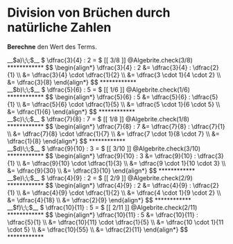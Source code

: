 <!--
version:  0.0.1

language: de

@style
input {
    text-align: center;
}

.flex-container {
    display: flex;
    flex-wrap: wrap;
    align-items: stretch;
    gap: 20px;
}

.flex-child {
    flex: 1;
    min-width: 350px;
    margin-right: 20px;
}

@media (max-width: 400px) {
    .flex-child {
        flex: 100%;
        margin-right: 0;
    }
}
@end

formula: \carry   \textcolor{red}{\scriptsize #1}
formula: \digit   \rlap{\carry{#1}}\phantom{#2}#2
formula: \permil  \text{‰}

import: https://raw.githubusercontent.com/LiaTemplates/Tikz-Jax/main/README.md

script: https://cdn.jsdelivr.net/gh/LiaTemplates/Tikz-Jax@main/dist/index.js


tags: Bruchrechnung, Division, sehr leicht, sehr niedrig, Berechne

comment: Dividiere Brüche durch natürlichen Zahlen.

author: Martin Lommatzsch

-->




# Division von Brüchen durch natürliche Zahlen





**Berechne** den Wert des Terms.



<section class="flex-container">

<div class="flex-child">
<!-- data-solution-button="5"-->
__$a)\;\;$__ $  \dfrac{3}{4} : 2 = $ [[  3/8  ]]
@Algebrite.check(3/8)
************
$$
\begin{align*}
\dfrac{3}{4} : 2 &= \dfrac{3}{4} : \dfrac{2}{1} \\
&= \dfrac{3}{4} \cdot \dfrac{1}{2} \\
&= \dfrac{3 \cdot 1}{4 \cdot 2} \\
&= \dfrac{3}{8}
\end{align*}
$$
************
</div>

<div class="flex-child">
<!-- data-solution-button="5"-->
__$b)\;\;$__ $  \dfrac{5}{6} : 5 = $ [[  1/6  ]]
@Algebrite.check(1/6)
************
$$
\begin{align*}
\dfrac{5}{6} : 5 &= \dfrac{5}{6} : \dfrac{5}{1} \\
&= \dfrac{5}{6} \cdot \dfrac{1}{5} \\
&= \dfrac{5 \cdot 1}{6 \cdot 5} \\
&= \dfrac{1}{6}
\end{align*}
$$
************
</div>

<div class="flex-child">
<!-- data-solution-button="5"-->
__$c)\;\;$__ $  \dfrac{7}{8} : 7 = $ [[  1/8  ]]
@Algebrite.check(1/8)
************
$$
\begin{align*}
\dfrac{7}{8} : 7 &= \dfrac{7}{8} : \dfrac{7}{1} \\
&= \dfrac{7}{8} \cdot \dfrac{1}{7} \\
&= \dfrac{7 \cdot 1}{8 \cdot 7} \\
&= \dfrac{1}{8}
\end{align*}
$$
************
</div>

<div class="flex-child">
<!-- data-solution-button="5"-->
__$d)\;\;$__ $  \dfrac{9}{10} : 3 = $ [[  3/10  ]]
@Algebrite.check(3/10)
************
$$
\begin{align*}
\dfrac{9}{10} : 3 &= \dfrac{9}{10} : \dfrac{3}{1} \\
&= \dfrac{9}{10} \cdot \dfrac{1}{3} \\
&= \dfrac{9 \cdot 1}{10 \cdot 3} \\
&= \dfrac{9}{30} \\
&= \dfrac{3}{10}
\end{align*}
$$
************
</div>

<div class="flex-child">
<!-- data-solution-button="5"-->
__$e)\;\;$__ $  \dfrac{4}{9} : 2 = $ [[  2/9  ]]
@Algebrite.check(2/9)
************
$$
\begin{align*}
\dfrac{4}{9} : 2 &= \dfrac{4}{9} : \dfrac{2}{1} \\
&= \dfrac{4}{9} \cdot \dfrac{1}{2} \\
&= \dfrac{4 \cdot 1}{9 \cdot 2} \\
&= \dfrac{4}{18} \\
&= \dfrac{2}{9}
\end{align*}
$$
************
</div>

<div class="flex-child">
<!-- data-solution-button="5"-->
__$f)\;\;$__ $  \dfrac{10}{11} : 5 = $ [[  2/11  ]]
@Algebrite.check(2/11)
************
$$
\begin{align*}
\dfrac{10}{11} : 5 &= \dfrac{10}{11} : \dfrac{5}{1} \\
&= \dfrac{10}{11} \cdot \dfrac{1}{5} \\
&= \dfrac{10 \cdot 1}{11 \cdot 5} \\
&= \dfrac{10}{55} \\
&= \dfrac{2}{11}
\end{align*}
$$
************
</div>

</section>





